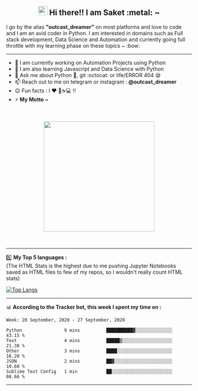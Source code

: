 <h2 align="center"><img src="https://media.giphy.com/media/hvRJCLFzcasrR4ia7z/giphy.gif" width="25px" /> Hi there!! I am Saket :metal: ~ </h2>
I go by the alias <b>"outcast_dreamer"</b> on most platforms and love to code and I am an avid coder in Python. I am interested in domains such as Full stack development, Data Science and Automation and currently going full throttle with my learning phase on these topics ~ :bow:
<hr> 

<!--
**outcastdreamer/outcastdreamer** is a ✨ _special_ ✨ repository because its `README.md` (this file) appears on your GitHub profile.

Here are some ideas to get you started:
- 👯 I’m looking to collaborate on ...
- 🤔 I’m looking for help with ...
- 😄 Tags: Python
- ⚡ Fun fact:
-->

- 🔭 I am currently working on Automation Projects using Python
- 🌱 I am also learning Javascript and Data Science with Python 
- 💬 Ask me about Python :snake:,  git :octocat: or life/ERROR 404 :sleepy:
- 📫 Reach out to me on telegram or instagram : <b>@outcast_dreamer</b> 
- :wink: Fun facts : I :heart: :musical_note::coffee::computer: !!
- ⚡ <b>My Motto ~</b>

<br>
<p align="center" width="100%">
<img src="https://media.giphy.com/media/USV0ym3bVWQJJmNu3N/giphy.gif" height="300" width="300" align="center" />
</p>
<br>
<hr>

:five: **My Top 5 languages :**<br>
(The HTML Stats is the highest due to me pushing Jupyter Notebooks saved as HTML files to few of my repos, so I wouldn't really count HTML stats)
 
[![Top Langs](https://github-readme-stats.vercel.app/api/top-langs/?username=outcastdreamer&layout=compact)](https://github.com/anuraghazra/github-readme-stats)

<hr>

📊 **According to the Tracker bot, this week I spent my time on :**
<br>

<!--START_SECTION:waka-->
```text
Week: 20 September, 2020 - 27 September, 2020

Python                9 mins          ██████████▓░░░░░░░░░░░░░░   43.15 % 
Text                  4 mins          █████▒░░░░░░░░░░░░░░░░░░░   21.38 % 
Other                 3 mins          ████░░░░░░░░░░░░░░░░░░░░░   16.20 % 
JSON                  2 mins          ██▓░░░░░░░░░░░░░░░░░░░░░░   10.60 % 
Sublime Text Config   1 min           ██░░░░░░░░░░░░░░░░░░░░░░░   08.66 % 
```
<!--END_SECTION:waka-->

<hr>
